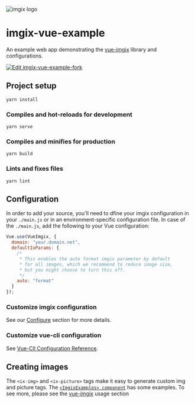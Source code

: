 <img src="https://assets.imgix.net/imgix-logo-web-2014.pdf?page=2&fm=png&w=120" srcset="https://assets.imgix.net/imgix-logo-web-2014.pdf?page=2&fm=png&w=120 1x,
 https://assets.imgix.net/imgix-logo-web-2014.pdf?page=2&fm=png&w=120&dpr=2 2x, https://assets.imgix.net/imgix-logo-web-2014.pdf?page=2&fm=png&w=120&dpr=3 3x" alt="imgix logo">

# imgix-vue-example

An example web app demonstrating the [vue-imgix](https://github.com/imgix/vue-imgix) library and configurations.

[![Edit imgix-vue-example-fork](https://codesandbox.io/static/img/play-codesandbox.svg)](https://codesandbox.io/s/github/imgix/imgix-vue-example/tree/main)

## Project setup
```
yarn install
```

### Compiles and hot-reloads for development
```
yarn serve
```

### Compiles and minifies for production
```
yarn build
```

### Lints and fixes files
```
yarn lint
```

## Configuration

In order to add your source, you'll need to dfine your imgix configuration in your `./main.js` or in an environment-specific configuration file. In case of the `./main.js`, add the following to your Vue configuration:

```js
Vue.use(VueImgix, {
  domain: "your.domain.net",
  defaultIxParams: {
    /* 
     * This enables the auto format imgix parameter by default
     * for all images, which we recommend to reduce image size, 
     * but you might choose to turn this off.
     */
    auto: "format"
  }
});
```

### Customize imgix configuration
See our [Configure](https://github.com/imgix/vue-imgix#configure) section for more details.
### Customize vue-cli configuration
See [Vue-ClI Configuration Reference](https://cli.vuejs.org/config/).

## Creating images

The `<ix-img>` and `<ix-picture>` tags make it easy to generate custom img and picture tags. The [`<ImgixExamples> component`](/src/components/ImgixExamples.vue) has some examples. To see more, please see the [vue-imgix](https://github.com/imgix/vue-imgix#usage) usage section
